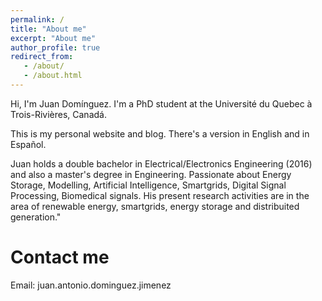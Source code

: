 ```yaml
---
permalink: /
title: "About me"
excerpt: "About me"
author_profile: true
redirect_from: 
   - /about/
   - /about.html
---
```


Hi, I'm Juan Domínguez. I'm a PhD student at the Université du Quebec à Trois-Rivières, Canadá.

This is my personal website and blog. There's a version in English and in Español.

Juan holds a double bachelor in Electrical/Electronics Engineering (2016) and also a master's degree in Engineering. Passionate about Energy Storage, Modelling, Artificial Intelligence, Smartgrids, Digital Signal Processing, Biomedical signals. His present research activities are in the area of renewable energy, smartgrids, energy storage and distribuited generation."

Contact me
======

Email: juan.antonio.dominguez.jimenez
